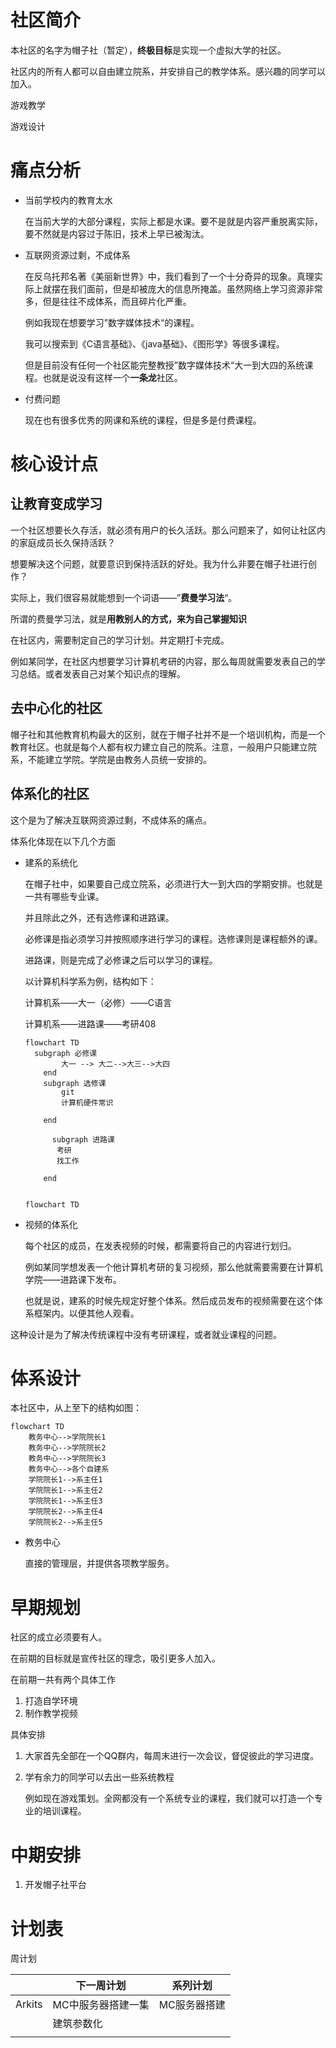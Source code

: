 

# 社区简介

本社区的名字为帽子社（暂定），**终极目标**是实现一个虚拟大学的社区。

社区内的所有人都可以自由建立院系，并安排自己的教学体系。感兴趣的同学可以加入。





游戏教学


游戏设计







# 痛点分析

- 当前学校内的教育太水

  在当前大学的大部分课程，实际上都是水课。要不是就是内容严重脱离实际，要不然就是内容过于陈旧，技术上早已被淘汰。

  

- 互联网资源过剩，不成体系

  在反乌托邦名著《美丽新世界》中，我们看到了一个十分奇异的现象。真理实际上就摆在我们面前，但是却被庞大的信息所掩盖。虽然网络上学习资源非常多，但是往往不成体系，而且碎片化严重。

  例如我现在想要学习”数字媒体技术“的课程。

  我可以搜索到《C语言基础》、《java基础》、《图形学》等很多课程。

  但是目前没有任何一个社区能完整教授”数字媒体技术“大一到大四的系统课程。也就是说没有这样一个**一条龙**社区。

  

- 付费问题

  现在也有很多优秀的网课和系统的课程，但是多是付费课程。

  



# 核心设计点

## 让教育变成学习

一个社区想要长久存活，就必须有用户的长久活跃。那么问题来了，如何让社区内的家庭成员长久保持活跃？

想要解决这个问题，就要意识到保持活跃的好处。我为什么非要在帽子社进行创作？

实际上，我们很容易就能想到一个词语——”**费曼学习法**“。

所谓的费曼学习法，就是**用教别人的方式，来为自己掌握知识**

在社区内，需要制定自己的学习计划。并定期打卡完成。

例如某同学，在社区内想要学习计算机考研的内容，那么每周就需要发表自己的学习总结。或者发表自己对某个知识点的理解。



## 去中心化的社区

帽子社和其他教育机构最大的区别，就在于帽子社并不是一个培训机构，而是一个教育社区。也就是每个人都有权力建立自己的院系。注意，一般用户只能建立院系，不能建立学院。学院是由教务人员统一安排的。



## 体系化的社区

这个是为了解决互联网资源过剩，不成体系的痛点。

体系化体现在以下几个方面

- 建系的系统化

  在帽子社中，如果要自己成立院系，必须进行大一到大四的学期安排。也就是一共有哪些专业课。

  并且除此之外，还有选修课和进路课。

  必修课是指必须学习并按照顺序进行学习的课程。选修课则是课程额外的课。

  进路课，则是完成了必修课之后可以学习的课程。

  以计算机科学系为例，结构如下：

  

  

  计算机系——大一（必修）——C语言

  计算机系——进路课——考研408

  

  ```mermaid
  flowchart TD
  	subgraph 必修课
          大一 --> 大二-->大三-->大四
      end
      subgraph 选修课
          git 
          计算机硬件常识
          
      end
      
        subgraph 进路课
         考研
         找工作
          
      end
      
  ```

  

  ```mermaid
  flowchart TD
  
  ```

- 视频的体系化

  每个社区的成员，在发表视频的时候，都需要将自己的内容进行划归。

  例如某同学想发表一个他计算机考研的复习视频，那么他就需要需要在计算机学院——进路课下发布。
  
  
  
  也就是说，建系的时候先规定好整个体系。然后成员发布的视频需要在这个体系框架内。以便其他人观看。
  
  



这种设计是为了解决传统课程中没有考研课程，或者就业课程的问题。









# 体系设计

本社区中，从上至下的结构如图：

```mermaid
flowchart TD
    教务中心-->学院院长1
    教务中心-->学院院长2
    教务中心-->学院院长3
    教务中心-->各个自建系
    学院院长1-->系主任1
    学院院长1-->系主任2
    学院院长1-->系主任3
    学院院长2-->系主任4
    学院院长2-->系主任5
```



- 教务中心

  直接的管理层，并提供各项教学服务。



# 早期规划

社区的成立必须要有人。

在前期的目标就是宣传社区的理念，吸引更多人加入。

在前期一共有两个具体工作

1. 打造自学环境
2. 制作教学视频

具体安排

1. 大家首先全部在一个QQ群内，每周末进行一次会议，督促彼此的学习进度。

2. 学有余力的同学可以去出一些系统教程

   例如现在游戏策划。全网都没有一个系统专业的课程，我们就可以打造一个专业的培训课程。











# 中期安排

1. 开发帽子社平台











































# 计划表

周计划

|        | 下一周计划         | 系列计划     |
| ------ | ------------------ | ------------ |
| Arkits | MC中服务器搭建一集 | MC服务器搭建 |
|        | 建筑参数化         |              |
|        |                    |              |



















